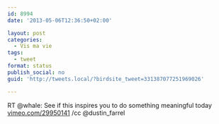 ```yaml
---
id: 8994
date: '2013-05-06T12:36:50+02:00'

layout: post
categories:
  - Vis ma vie
tags:
  - tweet
format: status
publish_social: no
guid: 'http://tweets.local/?birdsite_tweet=331387077251969026'

---
```


RT @whale: See if this inspires you to do something meaningful today [vimeo.com/29950141](http://vimeo.com/29950141) /cc @dustin\_farrel